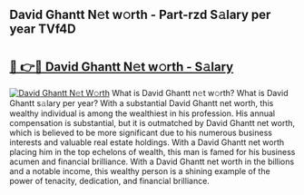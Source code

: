 ## David Ghantt N𝚎t w𝚘rth - Part-rzd S𝚊lary per year TVf4D

# <h2><a href="http://gc2db54.nevu.top/?p=David+Ghantt">🔗 👉🔴 David Ghantt N𝚎t w𝚘rth - S𝚊lary</a></h2>

[![David Ghantt N𝚎t W𝚘rth](https://i.imgur.com/Oavwk0R.jpeg)](http://gc2db54.nevu.top/?p=David+Ghantt)
What is David Ghantt n𝚎t w𝚘rth? What is David Ghantt s𝚊lary per year?
With a substantial David Ghantt net worth, this wealthy individual is among the wealthiest in his profession. His annual compensation is substantial, but it is outmatched by David Ghantt net worth, which is believed to be more significant due to his numerous business interests and valuable real estate holdings. With a David Ghantt net worth placing him in the top echelons of wealth, this man is famed for his business acumen and financial brilliance. With a David Ghantt net worth in the billions and a notable income, this wealthy person is a shining example of the power of tenacity, dedication, and financial brilliance.
